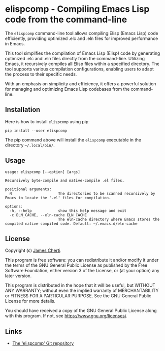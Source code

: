 # elispcomp - Compiling Emacs Lisp code from the command-line

The `elispcomp` command-line tool allows compiling Elisp (Emacs Lisp) code efficiently, providing optimized .elc and .eln files for improved performance in Emacs.

This tool simplifies the compilation of Emacs Lisp (Elisp) code by generating optimized .elc and .eln files directly from the command-line. Utilizing Emacs, it recursively compiles all Elisp files within a specified directory. The tool supports various compilation configurations, enabling users to adapt the process to their specific needs.

With an emphasis on simplicity and efficiency, it offers a powerful solution for managing and optimizing Emacs Lisp codebases from the command-line.

## Installation

Here is how to install `elispcomp` using pip:
```
pip install --user elispcomp
```

The pip command above will install the `elispcomp` executable in the directory `~/.local/bin/`.

## Usage

```
usage: elispcomp [--option] [args]

Recursively byte-compile and native-compile .el files.

positional arguments:
  N                     The directories to be scanned recursively by Emacs to locate the '.el' files for compilation.

options:
  -h, --help            show this help message and exit
  -c ELN_CACHE, --eln-cache ELN_CACHE
                        The eln-cache directory where Emacs stores the compiled native compiled code. Default: ~/.emacs.d/eln-cache
```

## License

Copyright (c) [James Cherti](https://www.jamescherti.com).

This program is free software: you can redistribute it and/or modify it under the terms of the GNU General Public License as published by the Free Software Foundation, either version 3 of the License, or (at your option) any later version.

This program is distributed in the hope that it will be useful, but WITHOUT ANY WARRANTY; without even the implied warranty of MERCHANTABILITY or FITNESS FOR A PARTICULAR PURPOSE. See the GNU General Public License for more details.

You should have received a copy of the GNU General Public License along with this program. If not, see <https://www.gnu.org/licenses/>.

## Links

- [The 'elispcomp' Git repository](https://github.com/jamescherti/elispcomp)
